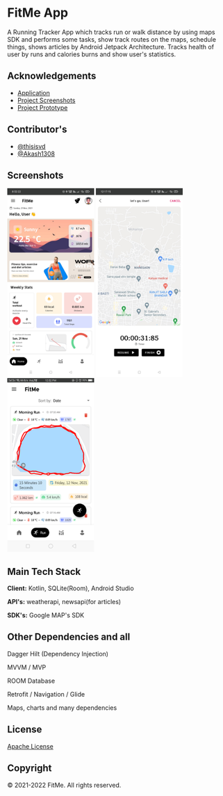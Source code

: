 # FitMe App 

A Running Tracker App which tracks run or walk distance by using maps SDK and performs some tasks, show track routes on the maps, schedule things, shows articles by Android Jetpack Architecture. Tracks health of user by runs and calories burns and show user's statistics. 

## Acknowledgements

 - [Application](https://drive.google.com/file/d/1p6hjeiv-s0VnIPDIBnorvsG0JVkT6YKb/view)
 - [Project Screenshots](https://drive.google.com/drive/folders/1ux5hInwdHCKFBLXxt1ALX_d8Nsd6Sswo?usp=sharing)
 - [Project Prototype](https://drive.google.com/file/d/1v39jWIhYB0mf8neDXWUhti9UclUm3Hvc/view?usp=sharing)
 

## Contributor's 

- [@thisisvd](https://github.com/thisisvd)
- [@Akash1308](https://github.com/Akash1308)

## Screenshots

<p float="left">
<img src="app/src/main/res/drawable/screenshot_001.jpg" width="200">
<img src="app/src/main/res/drawable/screenshot_003.jpg" width="200">
<img src="app/src/main/res/drawable/screenshot_002.png" width="200">
</p>
 
## Main Tech Stack

**Client:** Kotlin, SQLite(Room), Android Studio

**API's:** weatherapi, newsapi(for articles)

**SDK's:** Google MAP's SDK

## Other Dependencies and all

Dagger Hilt (Dependency Injection)

MVVM / MVP

ROOM Database

Retrofit / Navigation / Glide

Maps, charts and many dependencies
## License

[Apache License](https://github.com/thisisvd/FitMe-App/blob/master/LICENSE)


## Copyright

© 2021-2022 FitMe. All rights reserved.
